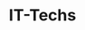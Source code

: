 ---
title: IT-Techs
description: Some Interesting or Useful Information Technology Tricks
image:

# Badge style
# style:
#     background: "#2a9d8f"
#     color: "#fff"
---